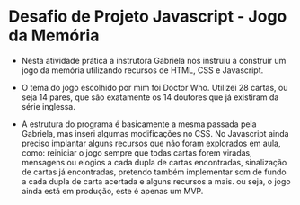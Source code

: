 # Desafio de Projeto Javascript - Jogo da Memória

- Nesta atividade prática a instrutora Gabriela nos instruiu a construir um jogo da memória utilizando recursos de HTML, CSS e Javascript.

- O tema do jogo escolhido por mim foi Doctor Who.  Utilizei 28 cartas, ou seja 14 pares, que são exatamente os 14 doutores que já existiram da série inglessa. 

- A estrutura do programa é basicamente a mesma passada pela Gabriela, mas inseri algumas modificações no CSS. No Javascript ainda preciso implantar alguns recursos que não foram explorados em aula, como: reiniciar o jogo sempre que todas cartas forem viradas, mensagens ou elogios a cada dupla de cartas encontradas, sinalização de cartas já encontradas, pretendo também implementar som de fundo a cada dupla de carta acertada e alguns recursos a mais. ou seja, o jogo ainda está em produção, este é apenas um MVP.